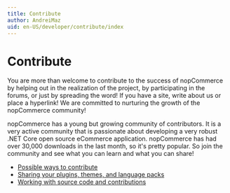 ```yaml
---
title: Contribute
author: AndreiMaz
uid: en-US/developer/contribute/index
---
```

# Contribute

You are more than welcome to contribute to the success of nopCommerce by helping out in the realization of the project, by participating in the forums, or just by spreading the word! If you have a site, write about us or place a hyperlink! We are committed to nurturing the growth of the nopCommerce community!

nopCommerce has a young but growing community of contributors. It is a very active community that is passionate about developing a very robust .NET Core open source eCommerce application. nopCommerce has had over 30,000 downloads in the last month, so it's pretty popular. So join the community and see what you can learn and what you can share!

* [Possible ways to contribute](xref:en-US/developer/contribute/possible-ways)
* [Sharing your plugins, themes, and language packs](xref:en-US/developer/contribute/sharing)
* [Working with source code and contributions](xref:en-US/developer/contribute/source-code)
